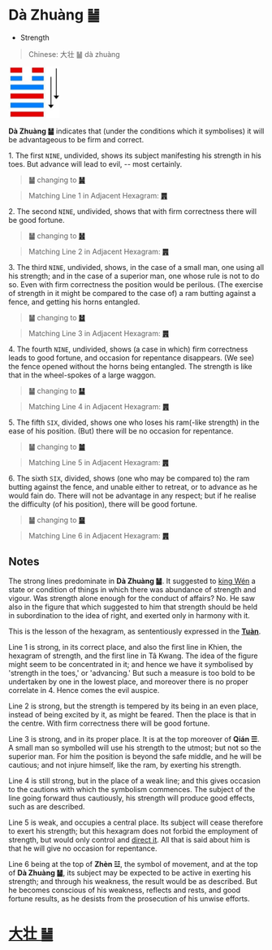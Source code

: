 # Dà Zhuàng ䷡

* Strength

> Chinese: 大壮 ䷡ dà zhuàng

<a id="p-129"/>

<img src="shapes/34.10.jpg" width="101" alt="大壮">

**Dà Zhuàng ䷡** indicates that (under the conditions which it symbolises) it will be advantageous to be firm and correct.

<a id="p-130"/>

1.<a name="34.1"></a> The first `NINE`, undivided, shows its subject manifesting his strength in his toes. But advance will lead to evil, -- most certainly.

> **䷡** changing to [**䷟**](e68192heng.md)

> Matching Line 1 in Adjacent Hexagram: [**䷠**](e981afdun.md#33.1)

2.<a name="34.2"></a> The second `NINE`, undivided, shows that with firm correctness there will be good fortune.

> **䷡** changing to [**䷶**](e4b8b0feng.md)

> Matching Line 2 in Adjacent Hexagram: [**䷠**](e981afdun.md#33.2)

3.<a name="34.3"></a> The third `NINE`, undivided, shows, in the case of a small man, one using all his strength; and in the case of a superior man, one whose rule is not to do so. Even with firm correctness the position would be perilous. (The exercise of strength in it might be compared to the case of) a ram butting against a fence, and getting his horns entangled.

> **䷡** changing to [**䷵**](e5bd92e5a6b9guimei.md)

> Matching Line 3 in Adjacent Hexagram: [**䷠**](e981afdun.md#33.3)

4.<a name="34.4"></a> The fourth `NINE`, undivided, shows (a case in which) firm correctness leads to good fortune, and occasion for repentance disappears. (We see) the fence opened without the horns being entangled. The strength is like that in the wheel-spokes of a large waggon.

> **䷡** changing to [**䷊**](e6b3b0tai.md)

> Matching Line 4 in Adjacent Hexagram: [**䷠**](e981afdun.md#33.4)

5.<a name="34.5"></a> The fifth `SIX`, divided, shows one who loses his ram(-like strength) in the ease of his position. (But) there will be no occasion for repentance.

> **䷡** changing to [**䷪**](e5a4acguai.md)

> Matching Line 5 in Adjacent Hexagram: [**䷠**](e981afdun.md#33.5)

6.<a name="34.6"></a> The sixth `SIX`, divided, shows (one who may be compared to) the ram butting against the fence, and unable either to retreat, or to advance as he would fain do. There will not be advantage in any respect; but if he realise the difficulty (of his position), there will be good fortune.

> **䷡** changing to [**䷍**](e5a4a7e69c89dayou.md)

> Matching Line 6 in Adjacent Hexagram: [**䷠**](e981afdun.md#33.6)

## Notes

The strong lines predominate in **Dà Zhuàng ䷡**. It suggested to [king Wén](https://en.wikipedia.org/wiki/King_Wen_of_Zhou) a state or condition of things in which there was abundance of strength and vigour. Was strength alone enough for the conduct of affairs? No. He saw also in the figure that which suggested to him that strength should be held in subordination to the idea of right, and exerted only in harmony with it.

<a id="p-131"/>

This is the lesson of the hexagram, as sententiously expressed in the **[**Tuàn**](https://en.wikipedia.org/wiki/Ten_Wings)**.

Line 1 is strong, in its correct place, and also the first line in Khien, the hexagram of strength, and the first line in Tâ Kwang. The idea of the figure might seem to be concentrated in it; and hence we have it symbolised by 'strength in the toes,' or 'advancing.' But such a measure is too bold to be undertaken by one in the lowest place, and moreover there is no proper correlate in 4. Hence comes the evil auspice.

Line 2 is strong, but the strength is tempered by its being in an even place, instead of being excited by it, as might be feared. Then the place is that in the centre. With firm correctness there will be good fortune.

Line 3 is strong, and in its proper place. It is at the top moreover of **Qián ☰**. A small man so symbolled will use his strength to the utmost; but not so the superior man. For him the position is beyond the safe middle, and he will be cautious; and not injure himself, like the ram, by exerting his strength.

Line 4 is still strong, but in the place of a weak line; and this gives occasion to the cautions with which the symbolism commences. The subject of the line going forward thus cautiously, his strength will produce good effects, such as are described.

Line 5 is weak, and occupies a central place. Its subject will cease therefore to exert his strength; but this hexagram does not forbid the employment of strength, but would only control and [direct it](e6998bjin.md#p-132). All that is said about him is that he will give no occasion for repentance.

Line 6 being at the top of **Zhèn ☳**, the symbol of movement, and at the top of **Dà Zhuàng ䷡**, its subject may be expected to be active in exerting his strength; and through his weakness, the result would be as described. But he becomes conscious of his weakness, reflects and rests, and good fortune results, as he desists from the prosecution of his unwise efforts.

# [大壮 ䷡](e5a4a7e5a3aedazhuang_cn.md)
